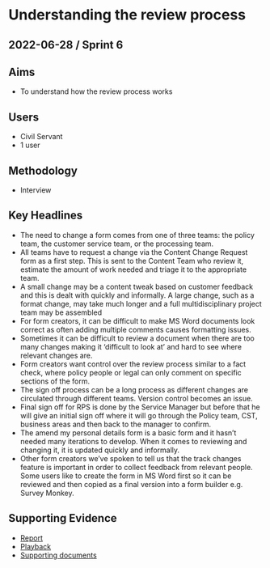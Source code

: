 # Understanding the review process

## 2022-06-28 / Sprint 6

## Aims
- To understand how the review process works

## Users
- Civil Servant
- 1 user

## Methodology
- Interview

## Key Headlines

- The need to change a form comes from one of three teams: the policy team, the customer service team, or the processing team.
- All teams have to request a change via the Content Change Request form as a first step. This is sent to the Content Team who review it, estimate the amount of work needed and triage it to the appropriate team.
- A small change may be a content tweak based on customer feedback and this is dealt with quickly and informally. A large change, such as a format change, may take much longer and a full multidisciplinary project team may be assembled
- For form creators, it can be difficult to make MS Word documents look correct as often adding multiple comments causes formatting issues.
- Sometimes it can be difficult to review a document when there are too many changes making it ‘difficult to look at’ and hard to see where relevant changes are.
- Form creators want control over the review process similar to a fact check, where policy people or legal can only comment on specific sections of the form.
- The sign off process can be a long process as different changes are circulated through different teams. Version control becomes an issue.
- Final sign off for RPS is done by the Service Manager but before that he will give an initial sign off where it will go through the Policy team, CST, business areas and then back to the manager to confirm.
- The amend my personal details form is a basic form and it hasn’t needed many iterations to develop. When it comes to reviewing and changing it, it is updated quickly and informally.
- Other form creators we’ve spoken to tell us that the track changes feature is important in order to collect feedback from relevant people. Some users like to create the form in MS Word first so it can be reviewed and then copied as a final version into a form builder e.g. Survey Monkey.

## Supporting Evidence
- [Report](https://docs.google.com/presentation/d/1Kd21pObNi68KmPPwOC7wEGsLfhWJNdVV/edit)
- [Playback](https://drive.google.com/file/d/1fadyJNaXB-PfeRNBCM-0cQBZqD_tBXkJ/view?usp=sharing)
- [Supporting documents](https://drive.google.com/drive/folders/1VCr5DkqRLssCBF0_Ax6eCqN8DY8RSMNA)
